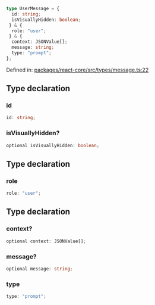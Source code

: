 ```ts
type UserMessage = {
  id: string;
  isVisuallyHidden: boolean;
 } & {
  role: "user";
 } & {
  context: JSONValue[];
  message: string;
  type: "prompt";
};
```

Defined in: [packages/react-core/src/types/message.ts:22](https://github.com/thesysdev/crayon/blob/42bf9c916a4f4ba514db529a08f9461bfbbad8ca/js/packages/react-core/src/types/message.ts#L22)

## Type declaration

### id

```ts
id: string;
```

### isVisuallyHidden?

```ts
optional isVisuallyHidden: boolean;
```

## Type declaration

### role

```ts
role: "user";
```

## Type declaration

### context?

```ts
optional context: JSONValue[];
```

### message?

```ts
optional message: string;
```

### type

```ts
type: "prompt";
```
